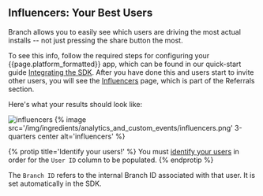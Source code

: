 
## Influencers: Your Best Users

Branch allows you to easily see which users are driving the most actual installs -- not just pressing the share button the most.

To see this info, follow the required steps for configuring your {{page.platform_formatted}} app, which can be found in our quick-start guide [Integrating the SDK](/recipes/quickstart_guide/{{page.platform}}/). After you have done this and users start to invite other users, you will see the [Influencers](https://dashboard.branch.io/#/referrals/influencers) page, which is part of the Referrals section.

Here's what your results should look like:

![influencers](/img/ingredients/analytics_and_custom_events/influencers.png)
{% image src='/img/ingredients/analytics_and_custom_events/influencers.png' 3-quarters center alt='influencers' %}

{% protip title='Identify your users!' %}
You must [identify your users](/recipes/quickstart_guide/{{page.platform}}/#identifying-your-users) in order for the `User ID` column to be populated.
{% endprotip %}


The `Branch ID` refers to the internal Branch ID associated with that user. It is set automatically in the SDK.
